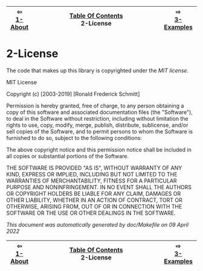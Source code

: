 
| ⇦ <br />[1-About](about.md)  | [Table Of Contents](toc.md)<br />2-License<br /><img width=1000/> | ⇨ <br />[3-Examples](examples.md)   |
| ----------- | ----------- | ----------- |



# 2-License


The code that makes up this library is copyrighted under the *MIT license*.

MIT License

Copyright (c) [2003-2019] [Ronald Frederick Schmitt]

Permission is hereby granted, free of charge, to any person obtaining a copy
of this software and associated documentation files (the "Software"), to deal
in the Software without restriction, including without limitation the rights
to use, copy, modify, merge, publish, distribute, sublicense, and/or sell
copies of the Software, and to permit persons to whom the Software is
furnished to do so, subject to the following conditions:

The above copyright notice and this permission notice shall be included in all
copies or substantial portions of the Software.

THE SOFTWARE IS PROVIDED "AS IS", WITHOUT WARRANTY OF ANY KIND, EXPRESS OR
IMPLIED, INCLUDING BUT NOT LIMITED TO THE WARRANTIES OF MERCHANTABILITY,
FITNESS FOR A PARTICULAR PURPOSE AND NONINFRINGEMENT. IN NO EVENT SHALL THE
AUTHORS OR COPYRIGHT HOLDERS BE LIABLE FOR ANY CLAIM, DAMAGES OR OTHER
LIABILITY, WHETHER IN AN ACTION OF CONTRACT, TORT OR OTHERWISE, ARISING FROM,
OUT OF OR IN CONNECTION WITH THE SOFTWARE OR THE USE OR OTHER DEALINGS IN THE
SOFTWARE.



_This document was automatically generated by doc/Makefile on 09 April 2022_


| ⇦ <br />[1-About](about.md)  | [Table Of Contents](toc.md)<br />2-License<br /><img width=1000/> | ⇨ <br />[3-Examples](examples.md)   |
| ----------- | ----------- | ----------- |
